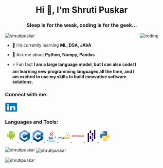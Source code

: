<h1 align="center">Hi 👋, I'm Shruti Puskar</h1>
<h3 align="center">Sleep is for the weak, coding is for the geek...</h3>

<img align="right" alt="coding" height="400" src="https://mir-s3-cdn-cf.behance.net/project_modules/disp/601014116770475.6068beff4640a.gif">

<p align="left"> <img src="https://komarev.com/ghpvc/?username=shrutipuskar&label=Profile%20views&color=0e75b6&style=flat" alt="shrutipuskar" /> </p>

- 🌱 I’m currently learning **ML, DSA, JAVA**

- 💬 Ask me about **Python, Numpy, Pandas**

- ⚡ Fun fact **I am a large language model, but I can also code! I am learning new programming languages all the time, and I am excited to use my skills to build innovative software solutions.**

<h3 align="left">Connect with me:</h3>
<p align="left">
<a href="https://www.linkedin.com/in/shruti-puskar/" target="blank"><img align="center" src="https://raw.githubusercontent.com/devicons/devicon/master/icons/linkedin/linkedin-original.svg" alt="shruti-puskar" height="30" width="40" /></a>
</p>

<h3 align="left">Languages and Tools:</h3>
<p align="left">
  <a href="https://developer.android.com" target="_blank" rel="noreferrer"> 
    <img src="https://raw.githubusercontent.com/devicons/devicon/master/icons/android/android-original-wordmark.svg" alt="android" width="40" height="40"/> 
  </a> 
  <a href="https://www.cprogramming.com/" target="_blank" rel="noreferrer"> 
    <img src="https://raw.githubusercontent.com/devicons/devicon/master/icons/c/c-original.svg" alt="c" width="40" height="40"/> 
  </a> 
  <a href="https://www.w3schools.com/cpp/" target="_blank" rel="noreferrer"> 
    <img src="https://raw.githubusercontent.com/devicons/devicon/master/icons/cplusplus/cplusplus-original.svg" alt="cplusplus" width="40" height="40"/> 
  </a> 
  <a href="https://www.java.com" target="_blank" rel="noreferrer"> 
    <img src="https://raw.githubusercontent.com/devicons/devicon/master/icons/java/java-original.svg" alt="java" width="40" height="40"/> 
  </a> 
  <a href="https://www.mysql.com/" target="_blank" rel="noreferrer"> 
    <img src="https://raw.githubusercontent.com/devicons/devicon/master/icons/mysql/mysql-original-wordmark.svg" alt="mysql" width="40" height="40"/> 
  </a> 
  <a href="https://www.oracle.com/" target="_blank" rel="noreferrer"> 
    <img src="https://raw.githubusercontent.com/devicons/devicon/master/icons/oracle/oracle-original.svg" alt="oracle" width="40" height="40"/> 
  </a> 
  <a href="https://pandas.pydata.org/" target="_blank" rel="noreferrer"> 
    <img src="https://raw.githubusercontent.com/devicons/devicon/2ae2a900d2f041da66e950e4d48052658d850630/icons/pandas/pandas-original.svg" alt="pandas" width="40" height="40"/> 
  </a> 
  <a href="https://www.python.org" target="_blank" rel="noreferrer"> 
    <img src="https://raw.githubusercontent.com/devicons/devicon/master/icons/python/python-original.svg" alt="python" width="40" height="40"/> 
  </a> 
</p>

<p><img align="left" src="https://github-readme-stats.vercel.app/api/top-langs?username=shrutipuskar&show_icons=true&locale=en&layout=compact" alt="shrutipuskar" /></p>

<p>&nbsp;<img align="center" src="https://github-readme-stats.vercel.app/api?username=shrutipuskar&show_icons=true&locale=en" alt="shrutipuskar" /></p>

<p><img align="center" src="https://github-readme-streak-stats.herokuapp.com/?user=shrutipuskar&" alt="shrutipuskar" /></p>
